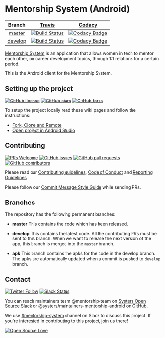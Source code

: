 # Mentorship System (Android)

| Branch | [Travis](https://travis-ci.org/) | [Codacy](https://www.codacy.com/) |
| :---: | :---: | :---: |
| [master](https://github.com/systers/mentorship-android/tree/master) | [![Build Status](https://travis-ci.org/systers/mentorship-android.svg?branch=master)](https://travis-ci.org/systers/mentorship-android) | [![Codacy Badge](https://api.codacy.com/project/badge/Grade/ee27e44e4ac646e0afe440173ea47823?branch=master)](https://www.codacy.com/app/m-murad/mentorship-android) |
| [develop](https://github.com/systers/mentorship-android/tree/develop) | [![Build Status](https://travis-ci.org/systers/mentorship-android.svg?branch=develop)](https://travis-ci.org/systers/mentorship-android) | [![Codacy Badge](https://api.codacy.com/project/badge/Grade/ee27e44e4ac646e0afe440173ea47823?branch=develop)](https://www.codacy.com/app/m-murad/mentorship-android) |

[Mentorship System](https://github.com/systers/mentorship-backend) is an application that allows women in tech to mentor each other, on career development topics, through 1:1 relations for a certain period.

This is the Android client for the Mentorship System.

## Setting up the project

[![GitHub license](https://img.shields.io/github/license/systers/mentorship-android?logo=github)](https://github.com/systers/mentorship-android/blob/develop/LICENSE) [![GitHub stars](https://img.shields.io/github/stars/systers/mentorship-android?color=dodgerblue&logo=github)](https://github.com/systers/mentorship-android/stargazers) [![GitHub forks](https://img.shields.io/github/forks/systers/mentorship-android?color=red&logo=github)](https://github.com/systers/mentorship-android/network)

To setup the project locally read these wiki pages and follow the instructions:

 - [Fork, Clone and Remote](https://github.com/systers/mentorship-android/wiki/Fork%2C-Clone-%26-Remote)
 - [Open project in Android Studio](https://github.com/systers/mentorship-android/wiki/Open-the-project-in-Android-Studio)

## Contributing 

[![PRs Welcome](https://img.shields.io/badge/PRs-welcome-brightgreen.svg?logo=github)](https://github.com/systers/mentorship-android/pulls) [![GitHub issues](https://img.shields.io/github/issues-raw/systers/mentorship-android?logo=github)](https://github.com/systers/mentorship-android/issues) [![GitHub pull requests](https://img.shields.io/github/issues-pr/systers/mentorship-android?logo=github&color=dodgerblue)](https://github.com/systers/mentorship-android/pulls) [![GitHub contributors](https://img.shields.io/github/contributors/systers/mentorship-android?logo=github&color=teal)](https://github.com/systers/mentorship-android/graphs/contributors) 

Please read our [Contributing guidelines](https://github.com/systers/mentorship-android/blob/develop/.github/CONTRIBUTING.md), [Code of Conduct](http://systers.io/code-of-conduct) and [Reporting Guidelines](http://systers.io/reporting-guidelines)

Please follow our [Commit Message Style Guide](https://github.com/systers/mentorship-android/wiki/Commit-Message-Style-Guide) while sending PRs.

## Branches

The repository has the following permanent branches:

 * **master** This contains the code which has been released.

 * **develop** This contains the latest code. All the contributing PRs must be sent to this branch. When we want to release the next version of the app, this branch is merged into the `master` branch.

 * **apk** This branch contains the apks for the code in the develop branch. The apks are automatically updated when a commit is pushed to `develop` branch.

## Contact

[![Twitter Follow](https://img.shields.io/twitter/follow/systers_org?style=social)](https://twitter.com/systers_org) [![Slack Status](https://img.shields.io/badge/slack-chat-yellow.svg?logo=slack)](http://systers.io/slack-systers-opensource/)

You can reach maintainers team @mentorship-team on [Systers Open Source Slack](http://systers.io/slack-systers-opensource/) or @systers/maintainers-mentorship-android on GitHub.

We use [#mentorship-system](https://systers-opensource.slack.com/messages/CAE8QK41L/) channel on Slack to discuss this project. If you're interested in contributing to this project, join us there!

[![Open Source Love](https://badges.frapsoft.com/os/v2/open-source.svg?v=103)](https://github.com/vinitshahdeo)

